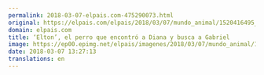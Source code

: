 ```yaml
---
permalink: 2018-03-07-elpais.com-475290073.html
original: https://elpais.com/elpais/2018/03/07/mundo_animal/1520416495_223050.html#?ref=rss&format=simple&link=link
domain: elpais.com
title: ‘Elton’, el perro que encontró a Diana y busca a Gabriel
image: https://ep00.epimg.net/elpais/imagenes/2018/03/07/mundo_animal/1520416495_223050_1520426431_rrss_normal.jpg
date: 2018-03-07 13:27:13
translations: en
---
```


